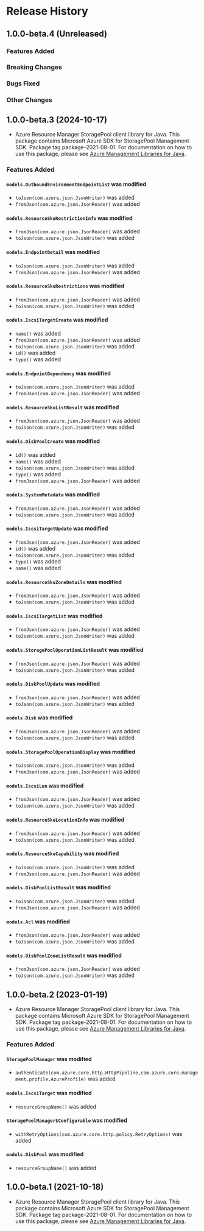# Release History

## 1.0.0-beta.4 (Unreleased)

### Features Added

### Breaking Changes

### Bugs Fixed

### Other Changes

## 1.0.0-beta.3 (2024-10-17)

- Azure Resource Manager StoragePool client library for Java. This package contains Microsoft Azure SDK for StoragePool Management SDK.  Package tag package-2021-08-01. For documentation on how to use this package, please see [Azure Management Libraries for Java](https://aka.ms/azsdk/java/mgmt).

### Features Added

#### `models.OutboundEnvironmentEndpointList` was modified

* `toJson(com.azure.json.JsonWriter)` was added
* `fromJson(com.azure.json.JsonReader)` was added

#### `models.ResourceSkuRestrictionInfo` was modified

* `fromJson(com.azure.json.JsonReader)` was added
* `toJson(com.azure.json.JsonWriter)` was added

#### `models.EndpointDetail` was modified

* `toJson(com.azure.json.JsonWriter)` was added
* `fromJson(com.azure.json.JsonReader)` was added

#### `models.ResourceSkuRestrictions` was modified

* `fromJson(com.azure.json.JsonReader)` was added
* `toJson(com.azure.json.JsonWriter)` was added

#### `models.IscsiTargetCreate` was modified

* `name()` was added
* `fromJson(com.azure.json.JsonReader)` was added
* `toJson(com.azure.json.JsonWriter)` was added
* `id()` was added
* `type()` was added

#### `models.EndpointDependency` was modified

* `toJson(com.azure.json.JsonWriter)` was added
* `fromJson(com.azure.json.JsonReader)` was added

#### `models.ResourceSkuListResult` was modified

* `fromJson(com.azure.json.JsonReader)` was added
* `toJson(com.azure.json.JsonWriter)` was added

#### `models.DiskPoolCreate` was modified

* `id()` was added
* `name()` was added
* `toJson(com.azure.json.JsonWriter)` was added
* `type()` was added
* `fromJson(com.azure.json.JsonReader)` was added

#### `models.SystemMetadata` was modified

* `fromJson(com.azure.json.JsonReader)` was added
* `toJson(com.azure.json.JsonWriter)` was added

#### `models.IscsiTargetUpdate` was modified

* `fromJson(com.azure.json.JsonReader)` was added
* `id()` was added
* `toJson(com.azure.json.JsonWriter)` was added
* `type()` was added
* `name()` was added

#### `models.ResourceSkuZoneDetails` was modified

* `fromJson(com.azure.json.JsonReader)` was added
* `toJson(com.azure.json.JsonWriter)` was added

#### `models.IscsiTargetList` was modified

* `fromJson(com.azure.json.JsonReader)` was added
* `toJson(com.azure.json.JsonWriter)` was added

#### `models.StoragePoolOperationListResult` was modified

* `fromJson(com.azure.json.JsonReader)` was added
* `toJson(com.azure.json.JsonWriter)` was added

#### `models.DiskPoolUpdate` was modified

* `fromJson(com.azure.json.JsonReader)` was added
* `toJson(com.azure.json.JsonWriter)` was added

#### `models.Disk` was modified

* `fromJson(com.azure.json.JsonReader)` was added
* `toJson(com.azure.json.JsonWriter)` was added

#### `models.StoragePoolOperationDisplay` was modified

* `toJson(com.azure.json.JsonWriter)` was added
* `fromJson(com.azure.json.JsonReader)` was added

#### `models.IscsiLun` was modified

* `fromJson(com.azure.json.JsonReader)` was added
* `toJson(com.azure.json.JsonWriter)` was added

#### `models.ResourceSkuLocationInfo` was modified

* `fromJson(com.azure.json.JsonReader)` was added
* `toJson(com.azure.json.JsonWriter)` was added

#### `models.ResourceSkuCapability` was modified

* `toJson(com.azure.json.JsonWriter)` was added
* `fromJson(com.azure.json.JsonReader)` was added

#### `models.DiskPoolListResult` was modified

* `toJson(com.azure.json.JsonWriter)` was added
* `fromJson(com.azure.json.JsonReader)` was added

#### `models.Acl` was modified

* `fromJson(com.azure.json.JsonReader)` was added
* `toJson(com.azure.json.JsonWriter)` was added

#### `models.DiskPoolZoneListResult` was modified

* `fromJson(com.azure.json.JsonReader)` was added
* `toJson(com.azure.json.JsonWriter)` was added

## 1.0.0-beta.2 (2023-01-19)

- Azure Resource Manager StoragePool client library for Java. This package contains Microsoft Azure SDK for StoragePool Management SDK.  Package tag package-2021-08-01. For documentation on how to use this package, please see [Azure Management Libraries for Java](https://aka.ms/azsdk/java/mgmt).

### Features Added

#### `StoragePoolManager` was modified

* `authenticate(com.azure.core.http.HttpPipeline,com.azure.core.management.profile.AzureProfile)` was added

#### `models.IscsiTarget` was modified

* `resourceGroupName()` was added

#### `StoragePoolManager$Configurable` was modified

* `withRetryOptions(com.azure.core.http.policy.RetryOptions)` was added

#### `models.DiskPool` was modified

* `resourceGroupName()` was added

## 1.0.0-beta.1 (2021-10-18)

- Azure Resource Manager StoragePool client library for Java. This package contains Microsoft Azure SDK for StoragePool Management SDK.  Package tag package-2021-08-01. For documentation on how to use this package, please see [Azure Management Libraries for Java](https://aka.ms/azsdk/java/mgmt).

